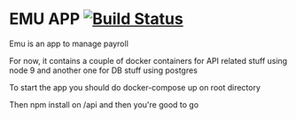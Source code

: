 # EMU APP [![Build Status](https://travis-ci.com/juaning/emu.svg?branch=master)](https://travis-ci.com/juaning/emu)

Emu is an app to manage payroll

For now, it contains a couple of docker containers for API related stuff
using node 9 and another one for DB stuff using postgres

To start the app you should do docker-compose up on root directory

Then npm install on /api and then you're good to go
